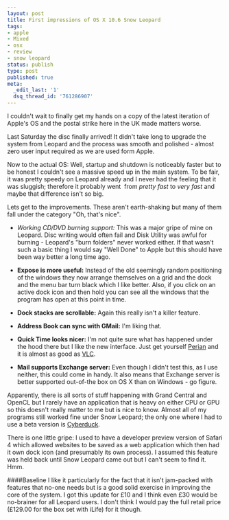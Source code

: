 ```yaml
---
layout: post
title: First impressions of OS X 10.6 Snow Leopard
tags:
- apple
- Mixed
- osx
- review
- snow leopard
status: publish
type: post
published: true
meta:
  _edit_last: '1'
  dsq_thread_id: '761286907'
---
```

I couldn't wait to finally get my hands on a copy of the latest iteration of Apple's OS and the postal strike here in the UK made matters worse.

Last Saturday the disc finally arrived! It didn't take long to upgrade the system from Leopard and the process was smooth and polished - almost zero user input required as we are used form Apple.

Now to the actual OS: Well, startup and shutdown is noticeably faster but to be honest I couldn't see a massive speed up in the main system. To be fair, it was pretty speedy on Leopard already and I never had the feeling that it was sluggish; therefore it probably went  from _pretty fast_ to _very fast_ and maybe that difference isn't so big.

Lets get to the improvements. These aren't earth-shaking but many of them fall under the category "Oh, that's nice".

* _Working CD/DVD burning support:_ This was a major gripe of mine on Leopard. Disc writing would often fail and Disk Utility was awful for burning - Leopard's "burn folders" never worked either. If that wasn't such a basic thing I would say "Well Done" to Apple but this should have been way better a long time ago.

* **Expose is more useful:** Instead of the old seemingly random positioning of the windows they now arrange themselves on a grid and the dock and the menu bar turn black which I like better. Also, if you click on an active dock icon and then hold you can see all the windows that the program has open at this point in time.
* **Dock stacks are scrollable:** Again this really isn't a killer feature.
* **Address Book can sync with GMail:** I'm liking that.
* **Quick Time looks nicer:** I'm not quite sure what has happened under the hood there but I like the new interface. Just get yourself [Perian](http://perian.org/) and it is almost as good as [VLC](http://www.videolan.org/vlc/download-macosx.html).
* **Mail supports Exchange server:** Even though I didn't test this, as I use neither, this could come in handy. It also means that Exchange server is better supported out-of-the box on OS X than on Windows - go figure.

Apparently, there is all sorts of stuff happening with Grand Central and OpenCL but I rarely have an application that is heavy on either CPU or GPU so this doesn't really matter to me but is nice to know. Almost all of my programs still worked fine under Snow Leopard; the only one where I had to use a beta version is [Cyberduck](http://cyberduck.ch/).

There is one little gripe: I used to have a developer preview version of Safari 4 which allowed websites to be saved as a web application which then had it own dock icon (and presumably its own process). I assumed this feature was held back until Snow Leopard came out but I can't seem to find it. Hmm.

####Baseline
I like it particularly for the fact that it isn't jam-packed with features that no-one needs but is a good solid exercise in improving the core of the system. I got this update for £10 and I think even £30 would be no-brainer for all Leopard users. I don't think I would pay the full retail price (£129.00 for the box set with iLife) for it though.
